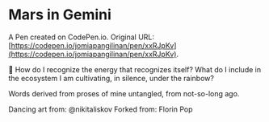 # Mars in Gemini

A Pen created on CodePen.io. Original URL: [https://codepen.io/jomiapangilinan/pen/xxRJpKv](https://codepen.io/jomiapangilinan/pen/xxRJpKv).

💌 How do I recognize the energy that recognizes itself? 
What do I include in the ecosystem I am cultivating, in silence, under the rainbow?

Words derived from proses of mine untangled, from not-so-long ago.

Dancing art from: @nikitaliskov 
Forked from: Florin Pop
